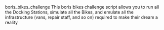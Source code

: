  boris_bikes_challenge
This boris bikes challenge script allows you to run all the Docking Stations, simulate all the Bikes, and emulate all the infrastructure (vans, repair staff, and so on) required to make their dream a reality
